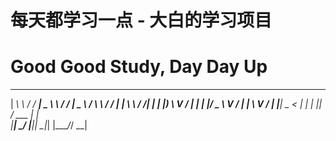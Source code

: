 # 每天都学习一点 - 大白的学习项目
# Good Good Study, Day Day Up
  _______     _______ ______   __  ____    _ __   __
 | ____\ \   / / ____|  _ \ \ / / |  _ \  / \\ \ / /
 |  _|  \ \ / /|  _| | |_) \ V /  | | | |/ _ \\ V / 
 | |___  \ V / | |___|  _ < | |   | |_| / ___ \| |  
 |_____|  \_/  |_____|_| \_\|_|   |____/_/   \_\_|  
                                                    
                                                                       
                                                                                           
                                                                                           
                                                                                           
                                                                                                        
                                                                                                        
                                                                                                        
